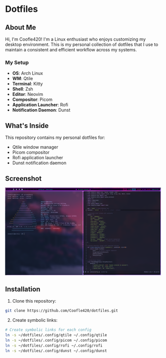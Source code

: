 # Dotfiles

## About Me
Hi, I'm Coofle420! I'm a Linux enthusiast who enjoys customizing my desktop environment. This is my personal collection of dotfiles that I use to maintain a consistent and efficient workflow across my systems.

### My Setup
- **OS**: Arch Linux
- **WM**: Qtile
- **Terminal**: Kitty
- **Shell**: Zsh
- **Editor**: Neovim
- **Compositor**: Picom
- **Application Launcher**: Rofi
- **Notification Daemon**: Dunst

## What's Inside

This repository contains my personal dotfiles for:
- Qtile window manager
- Picom compositor
- Rofi application launcher
- Dunst notification daemon

## Screenshot
![Desktop Screenshot](screenshots/desktop.png)

## Installation

1. Clone this repository:
```bash
git clone https://github.com/Coofle420/dotfiles.git
```

2. Create symbolic links:
```bash
# Create symbolic links for each config
ln -s ~/dotfiles/.config/qtile ~/.config/qtile
ln -s ~/dotfiles/.config/picom ~/.config/picom
ln -s ~/dotfiles/.config/rofi ~/.config/rofi
ln -s ~/dotfiles/.config/dunst ~/.config/dunst
```
